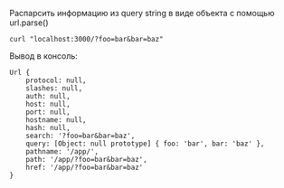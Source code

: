 Распарсить информацию из query string в виде объекта с помощью url.parse()

```
curl "localhost:3000/?foo=bar&bar=baz"
```

Вывод в консоль:

```
Url {
    protocol: null,
    slashes: null,
    auth: null,
    host: null,
    port: null,
    hostname: null,
    hash: null,
    search: '?foo=bar&bar=baz',
    query: [Object: null prototype] { foo: 'bar', bar: 'baz' },
    pathname: '/app/',
    path: '/app/?foo=bar&bar=baz',
    href: '/app/?foo=bar&bar=baz'
}
```
